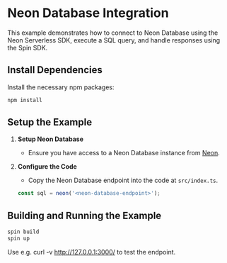 # Neon Database Integration

This example demonstrates how to connect to Neon Database using the Neon Serverless SDK, execute a SQL query, and handle responses using the Spin SDK.

## Install Dependencies
Install the necessary npm packages:

```bash
npm install
```

## Setup the Example

1. **Setup Neon Database**
   - Ensure you have access to a Neon Database instance from [Neon](https://neon.tech/).

2. **Configure the Code**
   - Copy the Neon Database endpoint into the code at `src/index.ts`.
   
    ```js
    const sql = neon('<neon-database-endpoint>');
    ```

## Building and Running the Example

```bash
spin build
spin up
```

Use e.g. curl -v http://127.0.0.1:3000/ to test the endpoint.